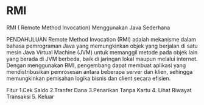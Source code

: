 # RMI
RMI ( Remote Method Invocation) Menggunakan Java Sederhana

PENDAHULUAN
Remote Method Invocation (RMI) adalah mekanisme dalam bahasa pemrograman Java yang memungkinkan objek yang berjalan di satu mesin Java Virtual Machine (JVM) untuk memanggil metode pada objek lain yang berada di JVM berbeda, baik di jaringan lokal maupun melalui internet. Dengan menggunakan RMI, pengembang dapat membuat aplikasi yang mendistribusikan pemrosesan antara beberapa server dan klien, sehingga memungkinkan pemisahan logika bisnis dan client secara efisien.

Fitur
1.Cek Saldo
2.Tranfer Dana
3.Penarikan Tanpa Kartu
4. Lihat Riwayat Transaksi
5. Keluar
